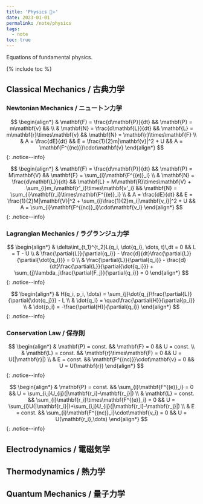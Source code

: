 ```yaml
---
title: 'Physics 🍊⭐'
date: 2023-01-01
permalink: /note/physics
tags:
  - note
toc: true
---
```


Equations of fundamental physics.

{% include toc %}

## Classical Mechanics / 古典力学

### Newtonian Mechanics / ニュートン力学

$$
\begin{align*}
& \mathbf{F} = \frac{d\mathbf{P}}{dt} && \mathbf{P} = m\mathbf{v} && \\
& \mathbf{N} = \frac{d\mathbf{L}}{dt} && \mathbf{L} = m\mathbf{r}\times\mathbf{v} && \mathbf{N} = \mathbf{r}\times\mathbf{F} \\
& A = \frac{dE}{dt} && E = \frac{1}{2}m|\mathbf{v}|^2 + U && A = \mathbf{F^{(nc)}}\cdot\mathbf{v}
\end{align*}
$$
{: .notice--info}

$$
\begin{align*}
& \mathbf{F} = \frac{d\mathbf{P}}{dt} && \mathbf{P} = M\mathbf{V} && \mathbf{F} = \sum_{i}\mathbf{F^{(e)}_i} \\
& \mathbf{N} = \frac{d\mathbf{L}}{dt} && \mathbf{L} = M\mathbf{R}\times\mathbf{V} + \sum_{i}m_i\mathbf{r'_i}\times\mathbf{v'_i} && \mathbf{N} = \sum_{i}\mathbf{r_i}\times\mathbf{F^{(e)}_i} \\
& A = \frac{dE}{dt} && E = \frac{1}{2}M|\mathbf{V}|^2 + \sum_{i}\frac{1}{2}m_i|\mathbf{v_i}|^2 + U && A = \sum_{i}\mathbf{F^{(nc)}_i}\cdot\mathbf{v_i}
\end{align*}
$$
{: .notice--info}

### Lagrangian Mechanics / ラグランジュ力学

$$
\begin{align*}
& \delta\int_{t_1}^{t_2}L(q_i, \dot{q_i}, \dots, t)\,dt = 0 && L = T - U \\
& \frac{\partial{L}}{\partial{q_i}} - \frac{d}{dt}\frac{\partial{L}}{\partial{\dot{q_i}}} = 0 \\
& \frac{\partial{L}}{\partial{q_i}} - \frac{d}{dt}\frac{\partial{L}}{\partial{\dot{q_i}}} + \sum_{j}\lambda_j\frac{\partial{F_j}}{\partial{q_i}} = 0
\end{align*}
$$
{: .notice--info}

$$
\begin{align*}
& H(q_i, p_i, \dots) = \sum_{j}\dot{q_j}\frac{\partial{L}}{\partial{\dot{q_j}}} - L \\
& \dot{q_i} = \quad\frac{\partial{H}}{\partial{p_i}} \\
& \dot{p_i} = -\frac{\partial{H}}{\partial{q_i}}
\end{align*}
$$
{: .notice--info}

### Conservation Law / 保存則

$$
\begin{align*}
& \mathbf{P} = const. && \mathbf{F} = 0 && U = const. \\
& \mathbf{L} = const. && \mathbf{r}\times\mathbf{F} = 0 && U = U(|\mathbf{r}|) \\
& E = const. && \mathbf{F^{(nc)}}\cdot\mathbf{v} = 0 && U = U(\mathbf{r})
\end{align*}
$$
{: .notice--info}

$$
\begin{align*}
& \mathbf{P} = const. && \sum_{i}\mathbf{F^{(e)}_i} = 0 && U = \sum_{i,j}U_{ij}(|\mathbf{r_i}-\mathbf{r_j}|) \\
& \mathbf{L} = const. && \sum_{i}\mathbf{r_i}\times\mathbf{F^{(e)}_i} = 0 && U = \sum_{i}U(|\mathbf{r_i}|)+\sum_{i,j}U_{ij}(|\mathbf{r_i}-\mathbf{r_j}|) \\
& E = const. && \sum_{i}\mathbf{F^{(nc)}_i}\cdot\mathbf{v_i} = 0 && U = U(\mathbf{r_i},\dots)
\end{align*}
$$
{: .notice--info}

## Electrodynamics / 電磁気学

## Thermodynamics / 熱力学

## Quantum Mechanics / 量子力学